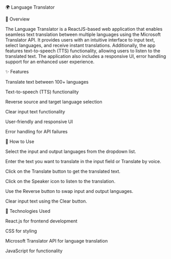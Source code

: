 🌍 Language Translator

🚀 Overview

The Language Translator is a ReactJS-based web application that enables seamless text translation between multiple languages using the Microsoft Translator API. It provides users with an intuitive interface to input text, select languages, and receive instant translations. Additionally, the app features text-to-speech (TTS) functionality, allowing users to listen to the translated text. The application also includes a responsive UI, error handling support for an enhanced user experience.

✨ Features

Translate text between 100+ languages

Text-to-speech (TTS) functionality

Reverse source and target language selection

Clear input text functionality

User-friendly and responsive UI

Error handling for API failures


📌 How to Use

Select the input and output languages from the dropdown list.

Enter the text you want to translate in the input field or Translate by voice.
 
Click on the Translate button to get the translated text.

Click on the Speaker icon to listen to the translation.

Use the Reverse button to swap input and output languages.

Clear input text using the Clear button.

🔧 Technologies Used

React.js for frontend development

CSS for styling

Microsoft Translator API for language translation

JavaScript for functionality
